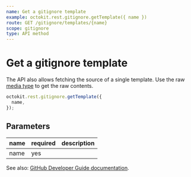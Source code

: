 ```yaml
---
name: Get a gitignore template
example: octokit.rest.gitignore.getTemplate({ name })
route: GET /gitignore/templates/{name}
scope: gitignore
type: API method
---
```


# Get a gitignore template

The API also allows fetching the source of a single template.
Use the raw [media type](https://docs.github.com/enterprise-cloud@latest//rest/overview/media-types/) to get the raw contents.

```js
octokit.rest.gitignore.getTemplate({
  name,
});
```

## Parameters

<table>
  <thead>
    <tr>
      <th>name</th>
      <th>required</th>
      <th>description</th>
    </tr>
  </thead>
  <tbody>
    <tr><td>name</td><td>yes</td><td>

</td></tr>
  </tbody>
</table>

See also: [GitHub Developer Guide documentation](https://docs.github.com/enterprise-cloud@latest//rest/reference/gitignore#get-a-gitignore-template).
